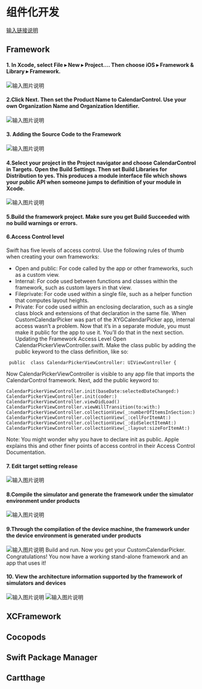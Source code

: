 # 组件化开发
[输入链接说明](https://www.raywenderlich.com/17753301-creating-a-framework-for-ios#toc-anchor-016)
## Framework
#### 1. In Xcode, select File ▸ New ▸ Project…. Then choose iOS ▸ Framework & Library ▸ Framework.
![输入图片说明](%E6%88%AA%E5%B1%8F2022-04-28%20%E4%B8%8B%E5%8D%885.09.02.png)
#### 2.Click Next. Then set the Product Name to CalendarControl. Use your own Organization Name and Organization Identifier.
![输入图片说明](%E6%88%AA%E5%B1%8F2022-04-28%20%E4%B8%8B%E5%8D%885.13.13.png)
#### 3. Adding the Source Code to the Framework
![输入图片说明](%E6%88%AA%E5%B1%8F2022-04-28%20%E4%B8%8B%E5%8D%885.22.07.png)
#### 4.Select your project in the Project navigator and choose CalendarControl in Targets. Open the Build Settings. Then set Build Libraries for Distribution to yes. This produces a module interface file which shows your public API when someone jumps to definition of your module in Xcode.
![输入图片说明](%E6%88%AA%E5%B1%8F2022-04-28%20%E4%B8%8B%E5%8D%885.24.48.png)
#### 5.Build the framework project. Make sure you get Build Succeeded with no build warnings or errors.
#### 6.Access Control level
Swift has five levels of access control. Use the following rules of thumb when creating your own frameworks:
- Open and public: For code called by the app or other frameworks, such as a custom view.
- Internal: For code used between functions and classes within the framework, such as custom layers in that view.
- Fileprivate: For code used within a single file, such as a helper function that computes layout heights.
- Private: For code used within an enclosing declaration, such as a single class block and extensions of that declaration in the same file.
When CustomCalendarPicker was part of the XYGCalendarPicker app, internal access wasn’t a problem. Now that it’s in a separate module, you must make it public for the app to use it. You’ll do that in the next section.
Updating the Framework Access Level
Open CalendarPickerViewController.swift. Make the class public by adding the public keyword to the class definition, like so:

```
 public  class CalendarPickerViewController: UIViewController {

```
Now CalendarPickerViewController is visible to any app file that imports the CalendarControl framework.
Next, add the public keyword to:

```
CalendarPickerViewController.init(baseDate:selectedDateChanged:)
CalendarPickerViewController.init(coder:)
CalendarPickerViewController.viewDidLoad()
CalendarPickerViewController.viewWillTransition(to:with:)
CalendarPickerViewController.collectionView(_:numberOfItemsInSection:)
CalendarPickerViewController.collectionView(_:cellForItemAt:)
CalendarPickerViewController.collectionView(_:didSelectItemAt:)
CalendarPickerViewController.collectionView(_:layout:sizeForItemAt:)
```

Note: You might wonder why you have to declare init as public. Apple explains this and other finer points of access control in their Access Control Documentation.
#### 7. Edit target setting release
![输入图片说明](1651146831569.jpg)
#### 8.Compile the simulator and generate the framework under the simulator environment under products
![输入图片说明](1651147198393.jpg)
#### 9.Through the compilation of the device machine, the framework under the device environment is generated under products
![输入图片说明](1651147389600.jpg)
Build and run. Now you get your CustomCalendarPicker.
Congratulations! You now have a working stand-alone framework and an app that uses it!
#### 10. View the architecture information supported by the framework of simulators and devices
![输入图片说明](1651147745913.jpg)
![输入图片说明](1651147657095.jpg)
## XCFramework

## Cocopods


## Swift Package Manager

## Cartthage


